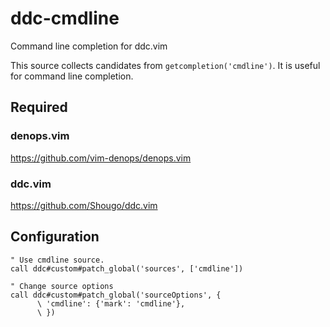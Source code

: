 # ddc-cmdline

Command line completion for ddc.vim

This source collects candidates from `getcompletion('cmdline')`. It is useful
for command line completion.

## Required

### denops.vim

https://github.com/vim-denops/denops.vim

### ddc.vim

https://github.com/Shougo/ddc.vim

## Configuration

```vim
" Use cmdline source.
call ddc#custom#patch_global('sources', ['cmdline'])

" Change source options
call ddc#custom#patch_global('sourceOptions', {
      \ 'cmdline': {'mark': 'cmdline'},
      \ })
```
